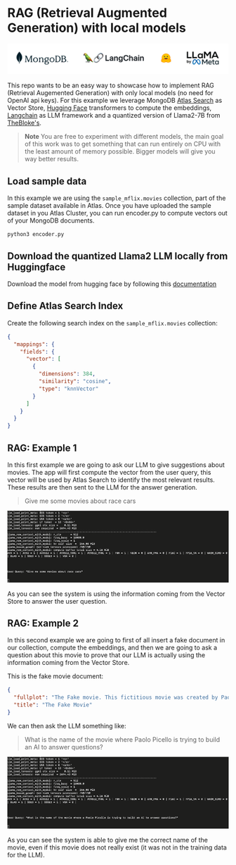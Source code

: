 # RAG (Retrieval Augmented Generation) with local models

![header](/docs/header.png?raw=true "header")

This repo wants to be an easy way to showcase how to implement RAG (Retrieval Augemented Generation) with only local models (no need for OpenAI api keys).
For this example we leverage MongoDB [Atlas Search](https://www.mongodb.com/docs/atlas/atlas-search/) as Vector Store, [Hugging Face](https://huggingface.co/) transformers to compute the embeddings, [Langchain](https://python.langchain.com/docs/get_started/introduction) as LLM framework and a quantized version of Llama2-7B from [TheBloke's](https://huggingface.co/TheBloke/Llama-2-7B-Chat-GGUF).

> **Note**
> You are free to experiment with different models, the main goal of this work was to get something that can run entirely on CPU with the least amount of memory possible. Bigger models will give you way better results.

<a id="AtlasCluster"></a>

## Load sample data

In this example we are using the `sample_mflix.movies` collection, part of the sample dataset available in Atlas.
Once you have uploaded the sample dataset in you Atlas Cluster, you can run encoder.py to compute vectors out of your MongoDB documents.

```console
python3 encoder.py
```

## Download the quantized Llama2 LLM locally from Huggingface

Download the model from hugging face by following this [documentation](https://huggingface.co/TheBloke/Llama-2-7B-Chat-GGUF#how-to-download-gguf-files)

## Define Atlas Search Index

Create the following search index on the `sample_mflix.movies` collection:

```json
{
  "mappings": {
    "fields": {
      "vector": [
        {
          "dimensions": 384,
          "similarity": "cosine",
          "type": "knnVector"
        }
      ]
    }
  }
}
```

<a id="test1"></a>

## RAG: Example 1

In this first example we are going to ask our LLM to give suggestions about movies. The app will first compute the vector from the user query, this vector will be used by Atlas Search to identify the most relevant results. These results are then sent to the LLM for the answer generation.

> Give me some movies about race cars

![](/docs/test-rag.gif?raw=true)

As you can see the system is using the information coming from the Vector Store to answer the user question.

<a id="test2"></a>

## RAG: Example 2

In this second example we are going to first of all insert a fake document in our collection, compute the embeddings, and then we are going to ask a question about this movie to prove that our LLM is actually using the information coming from the Vector Store.

This is the fake movie document:

```json
{
  "fullplot": "The Fake movie. This fictitious movie was created by Paolo Picello, an italian computer engineer. Paolo is trying to build an AI that can answer questions around popular movies and is trying to do so with MongoDB Atlas, Langchain and Llama 2, an open source large language.",
  "title": "The Fake Movie"
}
```

We can then ask the LLM something like:

> What is the name of the movie where Paolo Picello is trying to build an AI to answer questions?

![](/docs/test-rag-fake-movie.gif?raw=true)

As you can see the system is able to give me the correct name of the movie, even if this movie does not really exist (it was not in the training data for the LLM).
